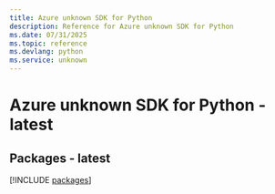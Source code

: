 ```yaml
---
title: Azure unknown SDK for Python
description: Reference for Azure unknown SDK for Python
ms.date: 07/31/2025
ms.topic: reference
ms.devlang: python
ms.service: unknown
---
```

# Azure unknown SDK for Python - latest
## Packages - latest
[!INCLUDE [packages](unknown-index.md)]